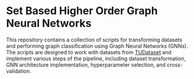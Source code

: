 # Set Based Higher Order Graph Neural Networks

This repository contains a collection of scripts for transforming datasets and performing graph classification using Graph Neural Networks (GNNs). The scripts are designed to work with datasets from [TUDataset](https://chrsmrrs.github.io/datasets/) and implement various steps of the pipeline, including dataset transformation, GNN architecture implementation, hyperparameter selection, and cross-validation.

